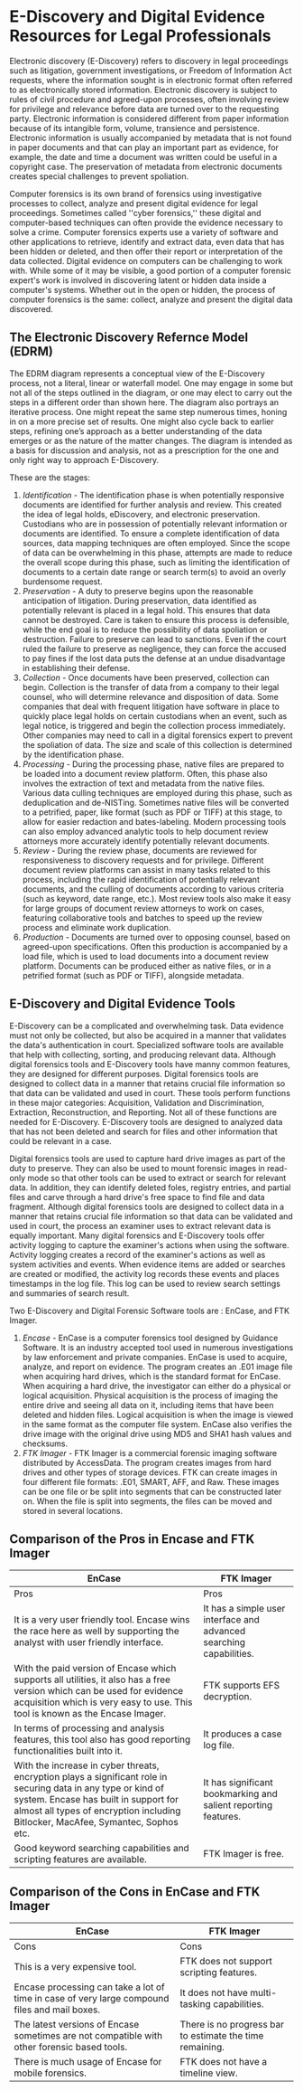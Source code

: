# E-Discovery and Digital Evidence Resources for Legal Professionals 

Electronic discovery (E-Discovery) refers to discovery in legal proceedings such as litigation, government investigations, or Freedom of Information Act requests, where the information sought is in electronic format often referred to as electronically stored information. Electronic discovery is subject to rules of civil procedure and agreed-upon processes, often involving review for privilege and relevance before data are turned over to the requesting party. Electronic information is considered different from paper information because of its intangible form, volume, transience and persistence. Electronic information is usually accompanied by metadata that is not found in paper documents and that can play an important part as evidence, for example, the date and time a document was written could be useful in a copyright case. The preservation of metadata from electronic documents creates special challenges to prevent spoliation.

Computer forensics is its own brand of forensics using investigative processes to collect, analyze and present digital evidence for legal proceedings. Sometimes called ''cyber forensics,'' these digital and computer-based techniques can often provide the evidence necessary to solve a crime. Computer forensics experts use a variety of software and other applications to retrieve, identify and extract data, even data that has been hidden or deleted, and then offer their report or interpretation of the data collected. Digital evidence on computers can be challenging to work with. While some of it may be visible, a good portion of a computer forensic expert's work is involved in discovering latent or hidden data inside a computer's systems. Whether out in the open or hidden, the process of computer forensics is the same: collect, analyze and present the digital data discovered.

## The Electronic Discovery Refernce Model (EDRM) 

The EDRM diagram represents a conceptual view of the E-Discovery process, not a literal, linear or waterfall model. One may engage in some but not all of the steps outlined in the diagram, or one may elect to carry out the steps in a different order than shown here. The diagram also portrays an iterative process. One might repeat the same step numerous times, honing in on a more precise set of results. One might also cycle back to earlier steps, refining one’s approach as a better understanding of the data emerges or as the nature of the matter changes. The diagram is intended as a basis for discussion and analysis, not as a prescription for the one and only right way to approach E-Discovery.

These are the stages:
  
  1. *Identification* - The identification phase is when potentially responsive documents are identified for further analysis and review. This created the idea of legal holds, eDiscovery, and electronic preservation. Custodians who are in possession of potentially relevant information or documents are identified. To ensure a complete identification of data sources, data mapping techniques are often employed. Since the scope of data can be overwhelming in this phase, attempts are made to reduce the overall scope during this phase, such as limiting the identification of documents to a certain date range or search term(s) to avoid an overly burdensome request.
  2. *Preservation* - A duty to preserve begins upon the reasonable anticipation of litigation. During preservation, data identified as potentially relevant is placed in a legal hold. This ensures that data cannot be destroyed. Care is taken to ensure this process is defensible, while the end goal is to reduce the possibility of data spoliation or destruction. Failure to preserve can lead to sanctions. Even if the court ruled the failure to preserve as negligence, they can force the accused to pay fines if the lost data puts the defense at an undue disadvantage in establishing their defense.
  3. *Collection* - Once documents have been preserved, collection can begin. Collection is the transfer of data from a company to their legal counsel, who will determine relevance and disposition of data. Some companies that deal with frequent litigation have software in place to quickly place legal holds on certain custodians when an event, such as legal notice, is triggered and begin the collection process immediately. Other companies may need to call in a digital forensics expert to prevent the spoliation of data. The size and scale of this collection is determined by the identification phase.
  4. *Processing* - During the processing phase, native files are prepared to be loaded into a document review platform. Often, this phase also involves the extraction of text and metadata from the native files. Various data culling techniques are employed during this phase, such as deduplication and de-NISTing. Sometimes native files will be converted to a petrified, paper, like format (such as PDF or TIFF) at this stage, to allow for easier redaction and bates-labeling. Modern processing tools can also employ advanced analytic tools to help document review attorneys more accurately identify potentially relevant documents.
  5. *Review* - During the review phase, documents are reviewed for responsiveness to discovery requests and for privilege. Different document review platforms can assist in many tasks related to this process, including the rapid identification of potentially relevant documents, and the culling of documents according to various criteria (such as keyword, date range, etc.). Most review tools also make it easy for large groups of document review attorneys to work on cases, featuring collaborative tools and batches to speed up the review process and eliminate work duplication.
  6. *Production* - Documents are turned over to opposing counsel, based on agreed-upon specifications. Often this production is accompanied by a load file, which is used to load documents into a document review platform. Documents can be produced either as native files, or in a petrified format (such as PDF or TIFF), alongside metadata.


## E-Discovery and Digital Evidence Tools 

E-Discovery can be a complicated and overwhelming task. Data evidence must not only be collected, but also be acquired in a manner that validates the data's authentication in court. Specialized software tools are available that help with collecting, sorting, and producing relevant data. Although digital forensics tools and E-Discovery tools have manny common features, they are designed for different purposes. Digital forensics tools are designed to collect data in a manner that retains crucial file information so that data can be validated and used in court. These tools perform functions in these major categories: Acquisition, Validation and Discrimination, Extraction, Reconstruction, and Reporting. Not all of these functions are needed for E-Discovery. E-Discovery tools are designed to analyzed data that has not been deleted and search for files and other information that could be relevant in a case. 

Digital forensics tools are used to capture hard drive images as part of the duty to preserve. They can also be used to mount forensic images in read-only mode so that other tools can be used to extract or search for relevant data. In addition, they can identify deleted foles, registry entries, and partial files and carve through a hard drive's free space to find file and data fragment. Although digital forensics tools are designed to collect data in a manner that retains crucial file information so that data can be validated and used in court, the process an examiner uses to extract relevant data is equally important. Many digital forensics and E-Discovery tools offer activity logging to capture the examiner's actions when using the software. Activity logging creates a record of the examiner's actions as well as system activities and events. When evidence items are added or searches are created or modified, the activity log records these events and places timestamps in the log file. This log can be used to review search settings and summaries of search result. 

Two E-Discovery and Digital Forensic Software tools are : EnCase, and FTK Imager. 
  1. *Encase* - EnCase is a computer forensics tool designed by Guidance Software. It is an industry accepted tool used in numerous investigations by law enforcement and private companies. EnCase is used to acquire, analyze, and report on evidence. The program creates an .E01 image file when acquiring hard drives, which is the standard format for EnCase. When acquiring a hard drive, the investigator can either do a physical or logical acquisition. Physical acquisition is the process of imaging the entire drive and seeing all data on it, including items that have been deleted and hidden files. Logical acquisition is when the image is viewed in the same format as the computer file system. EnCase also verifies the drive image with the original drive using MD5 and SHA1 hash values and checksums.
  2. *FTK Imager* - FTK Imager is a commercial forensic imaging software distributed by AccessData. The program creates images from hard drives and other types of storage devices. FTK can create images in four different file formats: .E01, SMART, AFF, and Raw. These images can be one file or be split into segments that can be constructed later on. When the file is split into segments, the files can be moved and stored in several locations.

## Comparison of the Pros in Encase and FTK Imager 
|EnCase      | FTK Imager |     
|--------------|-----------------|
|Pros          |        Pros     |        
|It is a very user friendly tool. Encase wins the race here as well by supporting the analyst with user friendly interface.|It has a simple user interface and advanced searching capabilities.|
|With the paid version of Encase which supports all utilities, it also has a free version which can be used for evidence acquisition which is very easy to use. This tool is known as the Encase Imager.|FTK supports EFS decryption.|
|In terms of processing and analysis features, this tool also has good reporting functionalities built into it.|It produces a case log file.|
|With the increase in cyber threats, encryption plays a significant role in securing data in any type or kind of system. Encase has built in support for almost all types of encryption including Bitlocker, MacAfee, Symantec, Sophos etc.|It has significant bookmarking and salient reporting features.|
|Good keyword searching capabilities and scripting features are available.|FTK Imager is free.|


## Comparison of the Cons in EnCase and FTK Imager
|EnCase      | FTK Imager |     
|--------------|-----------------|
|Cons          |        Cons     | 
|This is a very expensive tool.|FTK does not support scripting features.|
|Encase processing can take a lot of time in case of very large compound files and mail boxes.|It does not have multi-tasking capabilities.|
|The latest versions of Encase sometimes are not compatible with other forensic based tools.|There is no progress bar to estimate the time remaining.|
|There is much usage of Encase for mobile forensics.|FTK does not have a timeline view.|



